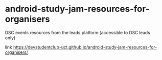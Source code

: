 # android-study-jam-resources-for-organisers
DSC events resources from the leads platform (accessible to DSC leads only)

link https://devstudentclub-uct.github.io/android-study-jam-resources-for-organisers/
